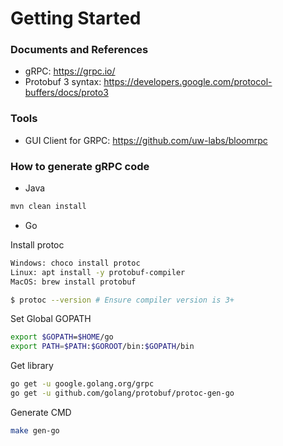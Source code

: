 # Getting Started
### Documents and References
* gRPC: https://grpc.io/
* Protobuf 3 syntax: https://developers.google.com/protocol-buffers/docs/proto3
### Tools
* GUI Client for GRPC: https://github.com/uw-labs/bloomrpc
### How to generate gRPC code
* Java
```bash
mvn clean install
```
* Go

Install protoc
```bash
Windows: choco install protoc
Linux: apt install -y protobuf-compiler
MacOS: brew install protobuf

$ protoc --version # Ensure compiler version is 3+
```
Set Global GOPATH
```bash
export $GOPATH=$HOME/go
export PATH=$PATH:$GOROOT/bin:$GOPATH/bin
```
Get library
```bash
go get -u google.golang.org/grpc
go get -u github.com/golang/protobuf/protoc-gen-go
```
Generate CMD
```bash
make gen-go
```
